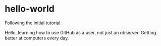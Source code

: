 # hello-world
Following the initial tutorial. 

Hello, learning how to use GitHub as a user, not just an observer. Getting better at computers every day. 
